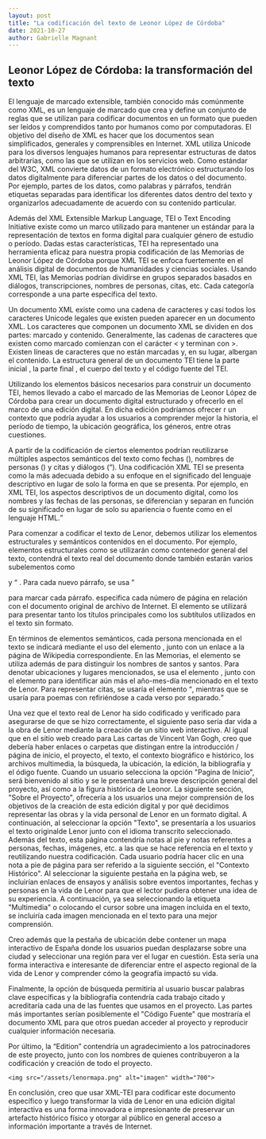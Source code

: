 ```yaml
---
layout: post
title: "La codificación del texto de Leonor López de Córdoba"
date: 2021-10-27
author: Gabrielle Magnant
---
```


## Leonor López de Córdoba: la transformación del texto 


El lenguaje de marcado extensible, también conocido más comúnmente como XML, es un lenguaje de marcado que crea y define un conjunto de reglas que se utilizan para codificar documentos en un formato que pueden ser leídos y comprendidos tanto por humanos como por computadoras. El objetivo del diseño de XML es hacer que los documentos sean simplificados, generales y comprensibles en Internet. XML utiliza Unicode para los diversos lenguajes humanos para representar estructuras de datos arbitrarias, como las que se utilizan en los servicios web. Como estándar del W3C, XML convierte datos de un formato electrónico estructurando los datos digitalmente para diferenciar partes de los datos o del documento. Por ejemplo, partes de los datos, como palabras y párrafos, tendrán etiquetas separadas para identificar los diferentes datos dentro del texto y organizarlos adecuadamente de acuerdo con su contenido particular.

Además del XML Extensible Markup Language, TEI o Text Encoding Initiative existe como un marco utilizado para mantener un estándar para la representación de textos en forma digital para cualquier  género de estudio o período. Dadas estas características, TEI ha representado  una herramienta eficaz para nuestra propia codificación de las Memorias de Leonor López de Córdoba porque XML TEI se enfoca fuertemente en el análisis digital de documentos de humanidades y ciencias sociales. Usando XML TEI, las Memorias podrían dividirse en grupos separados basados ​​en diálogos, transcripciones, nombres de personas, citas, etc. Cada categoría corresponde a una parte específica del texto. 

Un documento XML existe como una cadena de caracteres y casi todos los caracteres Unicode legales que existen pueden aparecer en un documento XML. Los caracteres que componen un documento XML se dividen en dos partes: marcado y contenido. Generalmente, las cadenas de caracteres que existen como marcado comienzan con el carácter < y terminan con >. Existen líneas de caracteres que no están marcadas y, en su lugar, albergan  el contenido. La estructura general de un documento TEI tiene la parte  inicial <front>, la parte  final <back>, el cuerpo del texto <text> y el código fuente del TEI.


Utilizando los elementos básicos necesarios para construir un documento TEI, hemos llevado a cabo el marcado de  las Memorias de Leonor López de Córdoba para crear un documento digital estructurado y ofrecerlo en el marco de una edición digital. En dicha edición podríamos ofrecer r un contexto que podría ayudar a los usuarios a comprender mejor la historia, el período de tiempo, la ubicación geográfica, los géneros, entre otras cuestiones. 

A partir de la codificación de ciertos elementos podrían reutilizarse múltiples  aspectos semánticos del texto como fechas (<fecha>), nombres de personas (<persname>) y citas y diálogos (<q>). Una codificación XML TEI se presenta como la más adecuada debido a su enfoque en el significado del lenguaje descriptivo en lugar de solo la forma en que se presenta. Por ejemplo, en XML TEI, los aspectos descriptivos de un documento digital, como los nombres y las fechas de las personas, se diferencian y separan en función de su significado en lugar de solo su apariencia o fuente como en el lenguaje HTML.

Para comenzar a codificar el texto de Lenor, debemos utilizar los elementos estructurales y semánticos contenidos en el documento. Por ejemplo, elementos estructurales como <text> se utilizarán como contenedor general del texto, <body> contendrá el texto real del documento donde también estarán varios subelementos como <p> y <q> . Para cada nuevo párrafo, se usa <p> para marcar cada párrafo. <pb> especifica cada número de página en relación con el documento original de archivo de Internet. El elemento <head> se utilizará para presentar tanto los títulos principales como los subtítulos utilizados en el texto sin formato.

En términos de elementos semánticos, cada persona mencionada en el texto se indicará mediante el uso del elemento <persName>, junto con un enlace a la página de Wikipedia correspondiente. En las Memorias, el elemento <name> se utiliza además de <persName> para distinguir los nombres de santos y santos. Para denotar ubicaciones y lugares mencionados, se usa el elemento <placeName>, junto con el elemento <date> para identificar aún más el año-mes-día mencionado en el texto de Lenor. Para representar citas, se usaría el elemento <q>, mientras que <lg> se usaría para poemas con <l> refiriéndose a cada verso por separado.

Una vez que el texto real de Lenor ha sido codificado y verificado para asegurarse de que se hizo correctamente, el siguiente paso sería dar vida a la obra de Lenor mediante la creación de un sitio web interactivo. Al igual que en el sitio web creado para Las cartas de Vincent Van Gogh, creo que debería haber enlaces o carpetas que distingan entre la introducción / página de inicio, el proyecto, el texto, el contexto biográfico e histórico, los archivos multimedia, la búsqueda, la ubicación, la edición, la bibliografía y el ódigo fuente. Cuando un usuario selecciona la opción "Pagina de Inicio", será bienvenido al sitio y se le presentará una breve descripción general del proyecto, así como a la figura histórica de Leonor. La siguiente sección, "Sobre el Proyecto", ofrecería a los usuarios una mejor comprensión de los objetivos de la creación de esta edición digital y por qué decidimos representar las obras y la vida personal de Lenor en un formato digital. A continuación, al seleccionar la opción "Texto", se presentaría a los usuarios el texto originalde Lenor junto con el idioma transcrito seleccionado. Además del texto, esta página contendría notas al pie y notas referentes a personas, fechas, imágenes, etc. a las que se hace referencia en el texto y reutilizando nuestra codificación. Cada usuario podría hacer clic en una nota a pie de página para ser referido a la siguiente sección, el "Contexto Histórico". Al seleccionar la siguiente pestaña en la página web, se incluirían enlaces de ensayos y análisis sobre eventos importantes, fechas y personas en la vida de Lenor para que el lector pudiera obtener una idea de su experiencia. A continuación, ya sea seleccionando la etiqueta "Multimedia" o colocando el cursor sobre una imagen incluida en el texto, se incluiría cada imagen mencionada en el texto para una mejor comprensión. 

Creo además que la pestaña de ubicación debe contener un mapa interactivo de España donde los usuarios puedan desplazarse sobre una ciudad y seleccionar una región para ver el lugar en cuestión. Esta sería una forma interactiva e interesante de diferenciar entre el aspecto regional de la vida de Lenor y comprender cómo la geografía impactó su vida. 

Finalmente, la opción de búsqueda permitiría al usuario buscar palabras clave específicas y la bibliografía contendría cada trabajo citado y acreditaría cada una de las fuentes que usamos en el proyecto. Las partes más importantes serían posiblemente el "Código Fuente" que mostraría el documento XML para que otros puedan acceder al proyecto y reproducir cualquier información necesaria. 

Por último, la “Edition” contendría un agradecimiento a los patrocinadores de este proyecto, junto con los nombres de quienes contribuyeron a la codificación y creación de todo el proyecto.
  
    <img src="/assets/lenormapa.png" alt="imagen" width="700"> 

  
  En conclusión, creo que usar XML-TEI para codificar este documento específico y luego transformar la vida de Lenor en una edición digital interactiva es una forma innovadora e impresionante de preservar un artefacto histórico físico y otorgar al público en general acceso a información importante a través de Internet.


